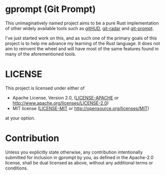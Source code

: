 # gprompt (Git Prompt)

This unimaginatively named project aims to be a pure Rust implementation of
other widely available tools such as
[gitHUD](https://github.com/gbataille/gitHUD/ "gitHUD"),
[git-radar](https://github.com/michaeldfallen/git-radar "git-radar") and
[git-prompt](https://github.com/olivierverdier/zsh-git-prompt "git-prompt").

I've just started work on this, and as such one of the primary goals of this
project is to help me advance my learning of the Rust language. It does not aim
to reinvent the wheel and will have most of the same features found in many of
the aforementioned tools.

# LICENSE

This project is licensed under either of

 * Apache License, Version 2.0, ([LICENSE-APACHE](LICENSE-APACHE) or
   http://www.apache.org/licenses/LICENSE-2.0)
 * MIT license ([LICENSE-MIT](LICENSE-MIT) or
   http://opensource.org/licenses/MIT)

at your option.

# Contribution

Unless you explicitly state otherwise, any contribution intentionally
submitted for inclusion in gprompt by you, as defined in the
Apache-2.0 license, shall be dual licensed as above, without any
additional terms or conditions.
